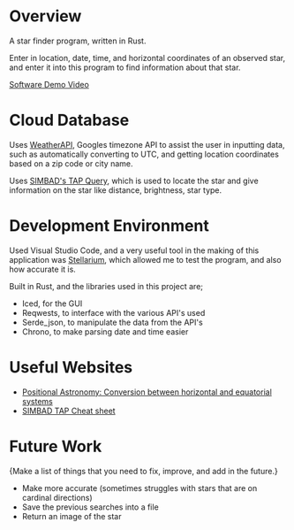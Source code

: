 # Overview

A star finder program, written in Rust. 

Enter in location, date, time, and horizontal coordinates of an observed star, and enter it into this program to find information about that star.

[Software Demo Video](https://youtu.be/IfQDAYKjHxA)

# Cloud Database

Uses [WeatherAPI](https://www.weatherapi.com/), Googles timezone API to assist the user in inputting data, such as automatically converting to UTC, and getting location coordinates based on a zip code or city name.

Uses [SIMBAD's TAP Query](https://simbad.cds.unistra.fr/simbad/), which is used to locate the star and give information on the star like distance, brightness, star type.

# Development Environment

Used Visual Studio Code, and a very useful tool in the making of this application was [Stellarium](https://stellarium.org/), which allowed me to test the program, and also how accurate it is.

Built in Rust, and the libraries used in this project are;

- Iced, for the GUI
- Reqwests, to interface with the various API's used
- Serde_json, to manipulate the data from the API's
- Chrono, to make parsing date and time easier

# Useful Websites

- [Positional Astronomy: Conversion between horizontal and equatorial systems](https://sceweb.sce.uhcl.edu/helm/WEB-Positional%20Astronomy/Tutorial/Conversion/Conversion.html)
- [SIMBAD TAP Cheat sheet](https://simbad.cds.unistra.fr/simbad/tap/help/adqlHelp.html)

# Future Work

{Make a list of things that you need to fix, improve, and add in the future.}

- Make more accurate (sometimes struggles with stars that are on cardinal directions)
- Save the previous searches into a file
- Return an image of the star
